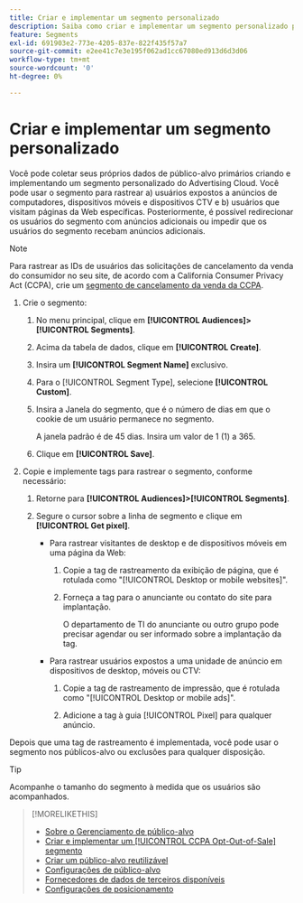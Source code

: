 ```yaml
---
title: Criar e implementar um segmento personalizado
description: Saiba como criar e implementar um segmento personalizado para rastrear usuários expostos a anúncios ou usuários que visitam suas páginas da Web.
feature: Segments
exl-id: 691903e2-773e-4205-837e-822f435f57a7
source-git-commit: e2ee41c7e3e195f062ad1cc67080ed913d6d3d06
workflow-type: tm+mt
source-wordcount: '0'
ht-degree: 0%

---
```


# Criar e implementar um segmento personalizado

Você pode coletar seus próprios dados de público-alvo primários criando e implementando um segmento personalizado do Advertising Cloud. Você pode usar o segmento para rastrear a) usuários expostos a anúncios de computadores, dispositivos móveis e dispositivos CTV e b) usuários que visitam páginas da Web específicas. Posteriormente, é possível redirecionar os usuários do segmento com anúncios adicionais ou impedir que os usuários do segmento recebam anúncios adicionais.

>[!NOTE]
>
>Para rastrear as IDs de usuários das solicitações de cancelamento da venda do consumidor no seu site, de acordo com a California Consumer Privacy Act (CCPA), crie um [segmento de cancelamento da venda da CCPA](ccpa-opt-out-segment-create.md).

1. Crie o segmento:

   1. No menu principal, clique em **[!UICONTROL Audiences]>[!UICONTROL Segments]**.

   1. Acima da tabela de dados, clique em **[!UICONTROL Create]**.

   1. Insira um **[!UICONTROL Segment Name]** exclusivo.

   1. Para o [!UICONTROL Segment Type], selecione **[!UICONTROL Custom]**.

   1. Insira a Janela do segmento, que é o número de dias em que o cookie de um usuário permanece no segmento.

      A janela padrão é de 45 dias. Insira um valor de 1 (1) a 365.

   1. Clique em **[!UICONTROL Save]**.

1. Copie e implemente tags para rastrear o segmento, conforme necessário:

   1. Retorne para **[!UICONTROL Audiences]>[!UICONTROL Segments]**.

   2. Segure o cursor sobre a linha de segmento e clique em **[!UICONTROL Get pixel]**.

      * Para rastrear visitantes de desktop e de dispositivos móveis em uma página da Web:

         1. Copie a tag de rastreamento da exibição de página, que é rotulada como &quot;[!UICONTROL Desktop or mobile websites]&quot;.

         1. Forneça a tag para o anunciante ou contato do site para implantação.

            O departamento de TI do anunciante ou outro grupo pode precisar agendar ou ser informado sobre a implantação da tag.
      * Para rastrear usuários expostos a uma unidade de anúncio em dispositivos de desktop, móveis ou CTV:

         1. Copie a tag de rastreamento de impressão, que é rotulada como &quot;[!UICONTROL Desktop or mobile ads]&quot;.

         1. Adicione a tag à guia [!UICONTROL Pixel] para qualquer anúncio. <!-- I'll add cross-reference to ad settings later. -->


Depois que uma tag de rastreamento é implementada, você pode usar o segmento nos públicos-alvo ou exclusões para qualquer disposição.

>[!TIP]
>
>Acompanhe o tamanho do segmento à medida que os usuários são acompanhados.

>[!MORELIKETHIS]
>
>* [Sobre o Gerenciamento de público-alvo](audience-about.md)
>* [Criar e implementar um  [!UICONTROL CCPA Opt-Out-of-Sale] segmento](ccpa-opt-out-segment-create.md)
>* [Criar um público-alvo reutilizável](reusable-audience-create.md)
>* [Configurações de público-alvo](audience-settings.md)
>* [Fornecedores de dados de terceiros disponíveis](third-party-data-providers.md)
>* [Configurações de posicionamento](/help/dsp/campaign-management/placements/placement-settings.md)

<!-- I'll add x-ref to ad settings later.-->
